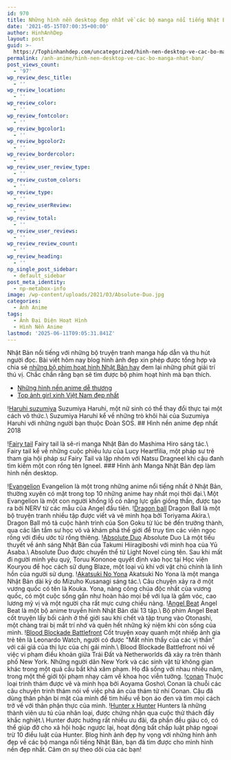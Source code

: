 ```yaml
---
id: 970
title: Những hình nền desktop đẹp nhất về các bộ manga nổi tiếng Nhật Bản.
date: '2021-05-15T07:00:35+00:00'
author: HinhAnhDep
layout: post
guid: >-
  https://Tophinhanhdep.com/uncategorized/hinh-nen-desktop-ve-cac-bo-manga-nhat-ban/
permalink: /anh-anime/hinh-nen-desktop-ve-cac-bo-manga-nhat-ban/
post_views_count:
  - '97'
wp_review_desc_title:
  - ''
wp_review_location:
  - ''
wp_review_color:
  - ''
wp_review_fontcolor:
  - ''
wp_review_bgcolor1:
  - ''
wp_review_bgcolor2:
  - ''
wp_review_bordercolor:
  - ''
wp_review_user_review_type:
  - ''
wp_review_custom_colors:
  - ''
wp_review_type:
  - ''
wp_review_userReview:
  - ''
wp_review_total:
  - ''
wp_review_user_reviews:
  - ''
wp_review_review_count:
  - ''
wp_review_heading:
  - ''
np_single_post_sidebar:
  - default_sidebar
post_meta_identity:
  - np-metabox-info
image: /wp-content/uploads/2021/03/Absolute-Duo.jpg
categories:
  - Ảnh Anime
tags:
  - Ảnh Đại Diện Hoạt Hình
  - Hình Nền Anime
lastmod: '2025-06-11T09:05:31.841Z'
---
```

Nhật Bản nổi tiếng với những bộ truyện tranh manga hấp dẫn và thu hút người đọc. Bài viết hôm nay blog hình ảnh đẹp xin phép được tổng hợp và chia sẻ [những bộ phim hoạt hình Nhật Bản hay](https://tophinhanhdep.com/anh-anime/hinh-nen-desktop-ve-cac-bo-manga-nhat-ban/) đem lại những phút giải trí thú vị. Chắc chắn rằng bạn sẽ tìm được bộ phim hoạt hình mà bạn thích.

- [Những hình nền anime dễ thương](https://tophinhanhdep.com/anh-anime/hinh-anime-dep-lam-nen-desktop/)
- [Top ảnh girl xinh Việt Nam đẹp nhất](https://tophinhanhdep.com/gai-xinh/anh-gai-xinh-dep-de-thuong/)
 
 \![Haruhi suzumiya](https://tophinhanhdep.com/wp-content/uploads/2021/03/Haruhi-suzumiya.jpg) Suzumiya Haruhi, một nữ sinh có thể thay đổi thực tại một cách vô thức.\ Suzumiya Haruhi kể về những trò khôi hài của Suzumiya Haruhi với những người bạn thuộc Đoàn SOS. ## Hình nền anime đẹp nhất 2018

 \![Fairy tail](https://tophinhanhdep.com/wp-content/uploads/2021/03/Fairy-tail.jpg) Fairy tail là sê-ri manga Nhật Bản do Mashima Hiro sáng tác.\ Fairy tail kể về những cuộc phiêu lưu của Lucy Heartfilia, một pháp sư trẻ tham gia hội pháp sư Fairy Tail và lập nhóm với Natsu Dragneel khi cậu đanh tìm kiếm một con rồng tên Igneel. ### Hình ảnh Manga Nhật Bản đẹp làm hình nền desktop.

 \![Evangelion](https://tophinhanhdep.com/wp-content/uploads/2021/03/Evangelion.jpg) Evangelion là một trong những anime nổi tiếng nhất ở Nhật Bản, thường xuyên có mặt trong top 10 những anime hay nhất mọi thời đại.\ Một Evangelion là một con người khổng lồ có năng lực gần giống thần, được tạo ra bởi NERV từ các mẫu của Angel đầu tiên. \![Dragon ball](https://tophinhanhdep.com/wp-content/uploads/2021/03/Dragon-ball.jpg) Dragon Ball là một bộ truyện tranh nhiều tập được viết và vẽ minh họa bởi Toriyama Akira.\ Dragon Ball mô tả cuộc hành trình của Son Goku từ lúc bé đến trưởng thành, qua các lần tầm sư học võ và khám phá thế giới để truy tìm các viên ngọc rồng với điều ước từ rồng thiêng. \![Absolute Duo](https://tophinhanhdep.com/wp-content/uploads/2021/03/Absolute-Duo.jpg) Absolute Duo Là một tiểu thuyết về ánh sáng Nhật Bản của Takumi Hiiragiboshi với minh họa của Yū Asaba.\ Absolute Duo được chuyển thể từ Light Novel cùng tên. Sau khi mất đi người mình yêu quý, Toruu Kononoe quyết định vào học tại Học viện Kouryou để học cách sử dụng Blaze, một loại vũ khí với vật chủ chính là linh hồn của người sử dụng. \![Akatsuki No Yona](https://tophinhanhdep.com/wp-content/uploads/2021/03/Akatsuki-No-Yona.jpg) Akatsuki No Yona là một manga Nhật Bản dài kỳ do Mizuho Kusanagi sáng tác.\ Câu chuyện xảy ra ở một vương quốc có tên là Kouka. Yona, nàng công chúa độc nhất của vương quốc, có một cuộc sống gần như hoàn hảo mọi bề với lụa là gấm vóc, cao lương mỹ vị và một người cha rất mực cưng chiều nàng. \![Angel Beat](https://tophinhanhdep.com/wp-content/uploads/2021/03/Angel-Beat.jpg) Angel Beat là một bộ anime truyền hình Nhật Bản dài 13 tập.\ Bộ phim Angel Beat cốt truyện lấy bối cảnh ở thế giới sau khi chết và tập trung vào Otonashi, một chàng trai bị mất trí nhớ và quên hết những kỷ niệm khi còn sống của mình. \![Blood Blockade Battlefront](https://tophinhanhdep.com/wp-content/uploads/2021/03/Blood-Blockade-Battlefront.jpg) Cốt truyện xoay quanh một nhiếp ảnh gia trẻ tên là Leonardo Watch, người có được "Mắt nhìn thấy của các vị thần" với cái giá của thị lực của chị gái mình.\ Blood Blockade Battlefront nói về việc vi phạm điều khoản giữa Trái Đất và Netherworlds đã xảy ra trên thành phố New York. Những người dân New York và các sinh vật từ không gian khác trong một quả cầu bất khả xâm phạm. Họ đã sống với nhau nhiều năm, trong một thế giới tội phạm nhạy cảm về khoa học viễn tưởng. \![conan](https://tophinhanhdep.com/wp-content/uploads/2021/03/conan.jpg) Thuộc loại trinh thám được vẽ và minh họa bởi Aoyama Gosho\ Conan là chuỗi các câu chuyện trinh thám nói về việc phá án của thám tử nhí Conan. Cậu đã dùng thân phận bí mật của mình để tim hiểu về bọn áo đen và tìm mọi cách trở về với thân phận thực của mình. \![Hunter x Hunter](https://tophinhanhdep.com/wp-content/uploads/2021/03/Hunter-x-Hunter.jpg) Hunters là những thành viên ưu tú của nhân loại, được chứng nhận qua cuộc thử thách đầy khắc nghiệt.\ Hunter được hưởng rất nhiều ưu đãi, đa phần đều giàu có, có thể giúp đỡ cho xã hội hoặc ngược lại, hoạt động bất chấp luật pháp ngoại trừ 10 điều luật của Hunter. Blog hình ảnh đẹp hy vọng với những hình ảnh đẹp về các bộ manga nổi tiếng Nhật Bản, bạn đã tìm được cho mình hình nền đẹp nhất. Cảm ơn sự theo dõi của các bạn!
